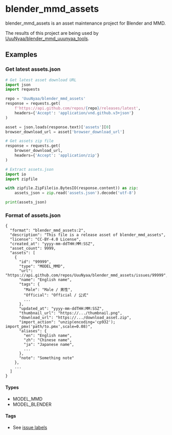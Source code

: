 # blender_mmd_assets
blender_mmd_assets is an asset maintenance project for Blender and MMD.

The results of this project are being used by [UuuNyaa/blender_mmd_uuunyaa_tools](https://github.com/UuuNyaa/blender_mmd_uuunyaa_tools).

## Examples

### Get latest assets.json
```python
# Get latest asset download URL
import json
import requests

repo = 'UuuNyaa/blender_mmd_assets'
response = requests.get(
    f'https://api.github.com/repos/{repo}/releases/latest',
    headers={'Accept': 'application/vnd.github.v3+json'}
)

asset = json.loads(response.text)['assets'][0]
browser_download_url = asset['browser_download_url']

# Get assets zip file
response = requests.get(
    browser_download_url,
    headers={'Accept': 'application/zip'}
)

# Extract assets.json
import io
import zipfile

with zipfile.ZipFile(io.BytesIO(response.content)) as zip:
    assets_json = zip.read('assets.json').decode('utf-8')

print(assets_json)
```

### Format of assets.json
```
{
  "format": "blender_mmd_assets:2",
  "description": "This file is a release asset of blender_mmd_assets",
  "license": "CC-BY-4.0 License",
  "created_at": "yyyy-mm-ddTHH:MM:SSZ",
  "asset_count": 9999,
  "assets": [
    {
      "id": "99999",
      "type": "MODEL_MMD",
      "url": "https://api.github.com/repos/UuuNyaa/blender_mmd_assets/issues/99999",
      "name": "English name",
      "tags": {
        "Male": "Male / 男性",
        "Official": "Official / 公式"
        ...
      },
      "updated_at": "yyyy-mm-ddTHH:MM:SSZ",
      "thumbnail_url": "https://.../thumbnail.png",
      "download_url": "https://.../download_asset.zip",
      "import_action": "unzip(encoding='cp932'); import_pmx('path/to.pmx',scale=0.08)",
      "aliases": {
        "en": "English name",
        "zh": "Chinese name",
        "ja": "Japanese name",
        ...
      },
      "note": "Something note"
    },
    ...
  ]
}
```

#### Types
- MODEL_MMD
- MODEL_BLENDER

#### Tags
- See [issue labels](https://github.com/UuuNyaa/blender_mmd_assets/labels)
